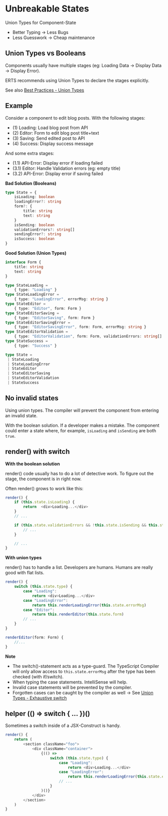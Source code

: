 # Unbreakable States

Union Types for Component-State 
- Better Typing &rarr; Less Bugs
- Less Guesswork &rarr; Cheap maintenance


## Union Types vs Booleans

Components usually have multiple stages (eg: Loading Data &rarr; Display Data &rarr; Display Error).

ERTS recommends using Union Types to declare the stages explicitly.

See also [Best Practices - Union Types](best-union-types.md)




## Example
Consider a component to edit blog posts. With the following stages:
- (1) Loading: Load blog post from API
- (2) Editor: Form to edit blog post title+text
- (3) Saving: Send edited post to API
- (4) Success: Display success message

And some extra stages:
- (1.1) API-Error: Display error if loading failed
- (3.1) Editor: Handle Validation errors (eg: empty title)
- (3.2) API-Error: Display error if saving failed

**Bad Solution (Booleans)**
```ts
type State = {
    isLoading: boolean
    loadingError?: string
    form?: {
        title: string
        text: string
    }
    isSending: boolean
    validationErrors?: string[]
    sendingError?: string
    isSuccess: boolean
}
```

**Good Solution (Union Types)**
```ts
interface Form {
    title: string
    text: string
}

type StateLoading = 
    { type: "Loading" }
type StateLoadingError = 
    { type: "LoadingError", errorMsg: string }
type StateEditor = 
    { type: "Editor", form: Form }
type StateEditorSaving = 
    { type: "EditorSaving", form: Form }
type StateEditorSavingError = 
    { type: "EditorSavingError", form: Form, errorMsg: string }
type StateEditorValidation = 
    { type: "EditorValidation", form: Form, validationErrors: string[] }
type StateSuccess = 
    { type: "Success" }

type State = 
 | StateLoading
 | StateLoadingError
 | StateEditor
 | StateEditorSaving
 | StateEditorValidation
 | StateSuccess
```

## No invalid states
Using union types. The compiler will prevent the component from entering an invalid state.

With the boolean solution. If a developer makes a mistake. 
The component could enter a state where, for example, `isLoading` and `isSending` are both `true`.

## render() with switch
**With the boolean solution**

render() code usually has to do a lot of detective work. 
To figure out the stage, the component is in right now.

Often render() grows to work like this:

```ts
render() {
    if (this.state.isLoading) { 
        return  <div>Loading...</div>
    }
    // ...

    if (this.state.validationErrors && !this.state.isSending && this.state.form) {
        // ...
    }

    // ...
}
```

**With union types**

render() has to handle a list. Developers are humans. Humans are really good with flat lists.

```ts
render() {
    switch (this.state.type) {
        case "Loading": 
            return <div>Loading...</div>
        case "LoadingError":
            return this.renderLoadingError(this.state.errorMsg)
        case "Editor":
            return this.renderEditor(this.state.form)
        // ...
    }
}

renderEditor(form: Form) {
    //...
}
```

**Note**
- The switch()-statement acts as a type-guard. The TypeScript Compiler will only allow access to `this.state.errorMsg` after the type has been checked (with if/switch).
- When typing the case statements. IntelliSense will help.
- Invalid case statements will be prevented by the compiler.
- Forgotten cases can be caught by the compiler as well &rarr; See [Union Types - Exhaustive switch](best-union-types.md?id=exhaustive-switch)

## helper (() => switch { ... })()

Sometimes a switch inside of a JSX-Construct is handy.

```ts
render() {
    return (
        <section className="foo">
            <div className="container">
                {(() => 
                    switch (this.state.type) {
                        case "Loading": 
                            return <div>Loading...</div>
                        case "LoadingError":
                            return this.renderLoadingError(this.state.errorMsg)
                        // ...
                    }
                )()}
            </div>
        </section>
    )
}
```
